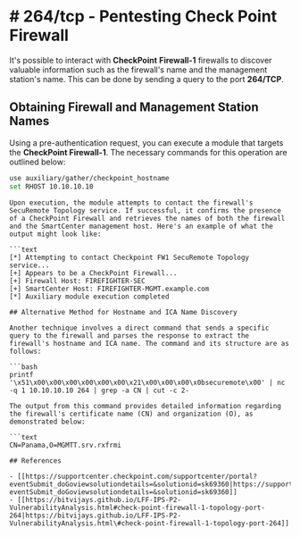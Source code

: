 # # 264/tcp - Pentesting Check Point Firewall


It's possible to interact with **CheckPoint** **Firewall-1** firewalls to discover valuable information such as the firewall's name and the management station's name. This can be done by sending a query to the port **264/TCP**.

## Obtaining Firewall and Management Station Names

Using a pre-authentication request, you can execute a module that targets the **CheckPoint Firewall-1**. The necessary commands for this operation are outlined below:

```bash
use auxiliary/gather/checkpoint_hostname
set RHOST 10.10.10.10
```
```
Upon execution, the module attempts to contact the firewall's SecuRemote Topology service. If successful, it confirms the presence of a CheckPoint Firewall and retrieves the names of both the firewall and the SmartCenter management host. Here's an example of what the output might look like:

```text
[*] Attempting to contact Checkpoint FW1 SecuRemote Topology service...
[+] Appears to be a CheckPoint Firewall...
[+] Firewall Host: FIREFIGHTER-SEC
[+] SmartCenter Host: FIREFIGHTER-MGMT.example.com
[*] Auxiliary module execution completed
```
```
## Alternative Method for Hostname and ICA Name Discovery

Another technique involves a direct command that sends a specific query to the firewall and parses the response to extract the firewall's hostname and ICA name. The command and its structure are as follows:

```bash
printf '\x51\x00\x00\x00\x00\x00\x00\x21\x00\x00\x00\x0bsecuremote\x00' | nc -q 1 10.10.10.10 264 | grep -a CN | cut -c 2-
```
```
The output from this command provides detailed information regarding the firewall's certificate name (CN) and organization (O), as demonstrated below:

```text
CN=Panama,O=MGMTT.srv.rxfrmi
```
```
## References

- [[https://supportcenter.checkpoint.com/supportcenter/portal?eventSubmit_doGoviewsolutiondetails=&solutionid=sk69360|https://supportcenter.checkpoint.com/supportcenter/portal?eventSubmit_doGoviewsolutiondetails=&solutionid=sk69360]]
- [[https://bitvijays.github.io/LFF-IPS-P2-VulnerabilityAnalysis.html#check-point-firewall-1-topology-port-264|https://bitvijays.github.io/LFF-IPS-P2-VulnerabilityAnalysis.html\#check-point-firewall-1-topology-port-264]]



